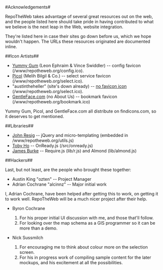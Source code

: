 #Acknowledgements#

RepoTheWeb takes advantage of several great resources out on the web, and the people listed here should take pride in having contributed to what we believe is the next leap in the Web, website integration. 

They're listed here in case their sites go down before us, which we hope wouldn't happen. The URLs these resources originated are documented inline. 

##Icon Artists##

- [Yummy Gum](http://yummygum.com/) (Leon Ephraim & Vince Swiddler) -- config favicon (/www/repotheweb.org/config.ico).
- [Picol](http://www.picol.org/) (Melih Bilgil & Co.) -- select service favicon (/www/repotheweb.org/select.ico).
- "austintheheller" (site's down already) -- [no favicon icon](http://www.veryicon.com/icons/system/august/) (/www/repotheweb.org/select.ico).
- [GentleFace.com](http://gentleface.com/) (no About Us) -- bookmark favicon (/www/repotheweb.org/bookmark.ico)

Yummy Gum, Picol, and GentleFace.com all distribute on findicons.com, so it deserves to get mentioned. 

##Libraries##

- [John Resig](http://ejohn.org/) -- jQuery and micro-templating (embedded in /www/repotheweb.org/utils.js)
- [Toby Ho](http://tobyho.com/) -- OnReady.js (/src/onready.js)
- [James Burke](http://tagneto.blogspot.co.nz/) -- Require.js (lib/r.js) and Almond (lib/almond.js)

##Hackers##

Last, but not least, are the people who brought these together:

- Austin King "ozten" -- Project Manager
- Adrian Cochrane "alcinnz" -- Major initial work

I, Adrian Cochrane, have been helped after getting this to work, on getting it to work well. RepoTheWeb will be a much nicer project after their help.

- Byron Cochrane

	1. For his proper initial UI discussion with me, and those that'll follow. 
	2. For looking over the map schema as a GIS programmer so it can be more than a demo. 

- Nick Sussmilch

	1. For encouraging me to think about colour more on the selection screen.
	2. For his in progress work of compiling sample content for the later mockups, and his excitement at all the possibilities. 